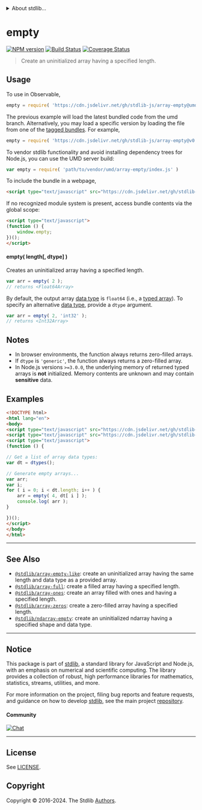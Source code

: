 <!--

@license Apache-2.0

Copyright (c) 2024 The Stdlib Authors.

Licensed under the Apache License, Version 2.0 (the "License");
you may not use this file except in compliance with the License.
You may obtain a copy of the License at

   http://www.apache.org/licenses/LICENSE-2.0

Unless required by applicable law or agreed to in writing, software
distributed under the License is distributed on an "AS IS" BASIS,
WITHOUT WARRANTIES OR CONDITIONS OF ANY KIND, either express or implied.
See the License for the specific language governing permissions and
limitations under the License.

-->


<details>
  <summary>
    About stdlib...
  </summary>
  <p>We believe in a future in which the web is a preferred environment for numerical computation. To help realize this future, we've built stdlib. stdlib is a standard library, with an emphasis on numerical and scientific computation, written in JavaScript (and C) for execution in browsers and in Node.js.</p>
  <p>The library is fully decomposable, being architected in such a way that you can swap out and mix and match APIs and functionality to cater to your exact preferences and use cases.</p>
  <p>When you use stdlib, you can be absolutely certain that you are using the most thorough, rigorous, well-written, studied, documented, tested, measured, and high-quality code out there.</p>
  <p>To join us in bringing numerical computing to the web, get started by checking us out on <a href="https://github.com/stdlib-js/stdlib">GitHub</a>, and please consider <a href="https://opencollective.com/stdlib">financially supporting stdlib</a>. We greatly appreciate your continued support!</p>
</details>

# empty

[![NPM version][npm-image]][npm-url] [![Build Status][test-image]][test-url] [![Coverage Status][coverage-image]][coverage-url] <!-- [![dependencies][dependencies-image]][dependencies-url] -->

> Create an uninitialized array having a specified length.

<!-- Section to include introductory text. Make sure to keep an empty line after the intro `section` element and another before the `/section` close. -->

<section class="intro">

</section>

<!-- /.intro -->

<!-- Package usage documentation. -->



<section class="usage">

## Usage

To use in Observable,

```javascript
empty = require( 'https://cdn.jsdelivr.net/gh/stdlib-js/array-empty@umd/browser.js' )
```
The previous example will load the latest bundled code from the umd branch. Alternatively, you may load a specific version by loading the file from one of the [tagged bundles](https://github.com/stdlib-js/array-empty/tags). For example,

```javascript
empty = require( 'https://cdn.jsdelivr.net/gh/stdlib-js/array-empty@v0.3.0-umd/browser.js' )
```

To vendor stdlib functionality and avoid installing dependency trees for Node.js, you can use the UMD server build:

```javascript
var empty = require( 'path/to/vendor/umd/array-empty/index.js' )
```

To include the bundle in a webpage,

```html
<script type="text/javascript" src="https://cdn.jsdelivr.net/gh/stdlib-js/array-empty@umd/browser.js"></script>
```

If no recognized module system is present, access bundle contents via the global scope:

```html
<script type="text/javascript">
(function () {
    window.empty;
})();
</script>
```

#### empty( length\[, dtype] )

Creates an uninitialized array having a specified length.

```javascript
var arr = empty( 2 );
// returns <Float64Array>
```

By default, the output array [data type][@stdlib/array/dtypes] is `float64` (i.e., a [typed array][mdn-typed-array]). To specify an alternative [data type][@stdlib/array/dtypes], provide a `dtype` argument.

```javascript
var arr = empty( 2, 'int32' );
// returns <Int32Array>
```

</section>

<!-- /.usage -->

<!-- Package usage notes. Make sure to keep an empty line after the `section` element and another before the `/section` close. -->

<section class="notes">

## Notes

-   In browser environments, the function always returns zero-filled arrays.
-   If `dtype` is `'generic'`, the function always returns a zero-filled array.
-   In Node.js versions `>=3.0.0`, the underlying memory of returned typed arrays is **not** initialized. Memory contents are unknown and may contain **sensitive** data.

</section>

<!-- /.notes -->

<!-- Package usage examples. -->

<section class="examples">

## Examples

<!-- eslint no-undef: "error" -->

```html
<!DOCTYPE html>
<html lang="en">
<body>
<script type="text/javascript" src="https://cdn.jsdelivr.net/gh/stdlib-js/array-dtypes@umd/browser.js"></script>
<script type="text/javascript" src="https://cdn.jsdelivr.net/gh/stdlib-js/array-empty@umd/browser.js"></script>
<script type="text/javascript">
(function () {

// Get a list of array data types:
var dt = dtypes();

// Generate empty arrays...
var arr;
var i;
for ( i = 0; i < dt.length; i++ ) {
    arr = empty( 4, dt[ i ] );
    console.log( arr );
}

})();
</script>
</body>
</html>
```

</section>

<!-- /.examples -->

<!-- Section to include cited references. If references are included, add a horizontal rule *before* the section. Make sure to keep an empty line after the `section` element and another before the `/section` close. -->

<section class="references">

</section>

<!-- /.references -->

<!-- Section for related `stdlib` packages. Do not manually edit this section, as it is automatically populated. -->

<section class="related">

* * *

## See Also

-   <span class="package-name">[`@stdlib/array-empty-like`][@stdlib/array/empty-like]</span><span class="delimiter">: </span><span class="description">create an uninitialized array having the same length and data type as a provided array.</span>
-   <span class="package-name">[`@stdlib/array-full`][@stdlib/array/full]</span><span class="delimiter">: </span><span class="description">create a filled array having a specified length.</span>
-   <span class="package-name">[`@stdlib/array-ones`][@stdlib/array/ones]</span><span class="delimiter">: </span><span class="description">create an array filled with ones and having a specified length.</span>
-   <span class="package-name">[`@stdlib/array-zeros`][@stdlib/array/zeros]</span><span class="delimiter">: </span><span class="description">create a zero-filled array having a specified length.</span>
-   <span class="package-name">[`@stdlib/ndarray-empty`][@stdlib/ndarray/empty]</span><span class="delimiter">: </span><span class="description">create an uninitialized ndarray having a specified shape and data type.</span>

</section>

<!-- /.related -->

<!-- Section for all links. Make sure to keep an empty line after the `section` element and another before the `/section` close. -->


<section class="main-repo" >

* * *

## Notice

This package is part of [stdlib][stdlib], a standard library for JavaScript and Node.js, with an emphasis on numerical and scientific computing. The library provides a collection of robust, high performance libraries for mathematics, statistics, streams, utilities, and more.

For more information on the project, filing bug reports and feature requests, and guidance on how to develop [stdlib][stdlib], see the main project [repository][stdlib].

#### Community

[![Chat][chat-image]][chat-url]

---

## License

See [LICENSE][stdlib-license].


## Copyright

Copyright &copy; 2016-2024. The Stdlib [Authors][stdlib-authors].

</section>

<!-- /.stdlib -->

<!-- Section for all links. Make sure to keep an empty line after the `section` element and another before the `/section` close. -->

<section class="links">

[npm-image]: http://img.shields.io/npm/v/@stdlib/array-empty.svg
[npm-url]: https://npmjs.org/package/@stdlib/array-empty

[test-image]: https://github.com/stdlib-js/array-empty/actions/workflows/test.yml/badge.svg?branch=v0.3.0
[test-url]: https://github.com/stdlib-js/array-empty/actions/workflows/test.yml?query=branch:v0.3.0

[coverage-image]: https://img.shields.io/codecov/c/github/stdlib-js/array-empty/main.svg
[coverage-url]: https://codecov.io/github/stdlib-js/array-empty?branch=main

<!--

[dependencies-image]: https://img.shields.io/david/stdlib-js/array-empty.svg
[dependencies-url]: https://david-dm.org/stdlib-js/array-empty/main

-->

[chat-image]: https://img.shields.io/gitter/room/stdlib-js/stdlib.svg
[chat-url]: https://app.gitter.im/#/room/#stdlib-js_stdlib:gitter.im

[stdlib]: https://github.com/stdlib-js/stdlib

[stdlib-authors]: https://github.com/stdlib-js/stdlib/graphs/contributors

[umd]: https://github.com/umdjs/umd
[es-module]: https://developer.mozilla.org/en-US/docs/Web/JavaScript/Guide/Modules

[deno-url]: https://github.com/stdlib-js/array-empty/tree/deno
[deno-readme]: https://github.com/stdlib-js/array-empty/blob/deno/README.md
[umd-url]: https://github.com/stdlib-js/array-empty/tree/umd
[umd-readme]: https://github.com/stdlib-js/array-empty/blob/umd/README.md
[esm-url]: https://github.com/stdlib-js/array-empty/tree/esm
[esm-readme]: https://github.com/stdlib-js/array-empty/blob/esm/README.md
[branches-url]: https://github.com/stdlib-js/array-empty/blob/main/branches.md

[stdlib-license]: https://raw.githubusercontent.com/stdlib-js/array-empty/main/LICENSE

[mdn-typed-array]: https://developer.mozilla.org/en-US/docs/Web/JavaScript/Reference/Global_Objects/TypedArray

[@stdlib/array/dtypes]: https://github.com/stdlib-js/array-dtypes/tree/umd

<!-- <related-links> -->

[@stdlib/array/empty-like]: https://github.com/stdlib-js/array-empty-like/tree/umd

[@stdlib/array/full]: https://github.com/stdlib-js/array-full/tree/umd

[@stdlib/array/ones]: https://github.com/stdlib-js/array-ones/tree/umd

[@stdlib/array/zeros]: https://github.com/stdlib-js/array-zeros/tree/umd

[@stdlib/ndarray/empty]: https://github.com/stdlib-js/ndarray-empty/tree/umd

<!-- </related-links> -->

</section>

<!-- /.links -->
